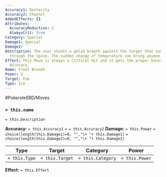 ```yaml
---
Accuracy1: Dexterity
Accuracy2: Channel
AddedEffects: {}
Attributes:
  AccuracyReduction: 1
  AlwaysCrit: true
Category: Special
Damage1: Special
Damage2: ''
Description: The user shoots a gelid breath against the target that sends a chill
  through the spine. The sudden change of temperature can bring anyone to its knees.
Effect: This Move is always a Critical Hit and it gets the proper bonus for it. -1
  Accuracy.
Name: Frost Breath
Power: 2
Target: Foe
Type: Ice
---
```


#PokeroleSRD/Moves

### `= this.name`
*`= this.Description`*

**Accuracy:** `= this.Accuracy1` + `= this.Accuracy2`
**Damage:** `= this.Power` `= choice(length(this.Damage1)=0, "","\+ "+ this.Damage1)` `= choice(length(this.Damage2)=0, "","\+ "+ this.Damage2)`

| Type          | Target          | Category          | Power          |
| ------------- | --------------- | ----------------  | -------------- |
| `= this.Type` | `= this.Target` | `= this.Category` | `= this.Power` | 

**Effect:** `= this.Effect`